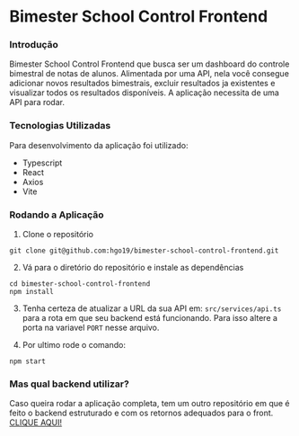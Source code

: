 # Bimester School Control Frontend

### Introdução

Bimester School Control Frontend que busca ser um dashboard do controle bimestral de notas de alunos. Alimentada por uma API, nela você consegue adicionar novos resultados bimestrais, excluir resultados ja existentes e visualizar todos os resultados disponíveis. A aplicação necessita de uma API para rodar.

### Tecnologias Utilizadas

Para desenvolvimento da aplicação foi utilizado:

- Typescript
- React
- Axios
- Vite

### Rodando a Aplicação

1. Clone o repositório

```
git clone git@github.com:hgo19/bimester-school-control-frontend.git
```

2. Vá para o diretório do repositório e instale as dependências

```
cd bimester-school-control-frontend
npm install
```

3. Tenha certeza de atualizar a URL da sua API em: `src/services/api.ts` para a rota em que seu backend está funcionando. Para isso altere a porta na variavel `PORT` nesse arquivo.

4. Por ultimo rode o comando:

```
npm start
```

### Mas qual backend utilizar?

Caso queira rodar a aplicação completa, tem um outro repositório em que é feito o backend estruturado e com os retornos adequados para o front. [CLIQUE AQUI!](https://github.com/hgo19/bimester-school-control-backend)
